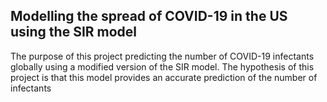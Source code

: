 ## Modelling the spread of COVID-19 in the US using the SIR model
The purpose of this project predicting the number of COVID-19 infectants globally using a modified version of the SIR model. The hypothesis of this project is that this model provides an accurate prediction of the number of infectants

